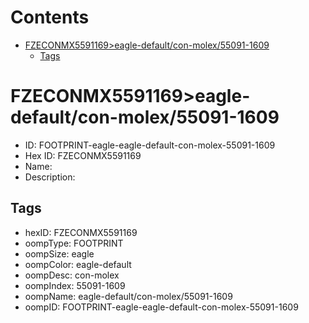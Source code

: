 



Contents
========

* [FZECONMX5591169>eagle-default/con-molex/55091-1609](#fzeconmx5591169eagle-defaultcon-molex55091-1609)
	* [Tags](#tags)

# FZECONMX5591169>eagle-default/con-molex/55091-1609

- ID: FOOTPRINT-eagle-eagle-default-con-molex-55091-1609
- Hex ID: FZECONMX5591169
- Name: 
- Description: 

## Tags

- hexID: FZECONMX5591169
- oompType: FOOTPRINT
- oompSize: eagle
- oompColor: eagle-default
- oompDesc: con-molex
- oompIndex: 55091-1609
- oompName: eagle-default/con-molex/55091-1609
- oompID: FOOTPRINT-eagle-eagle-default-con-molex-55091-1609
